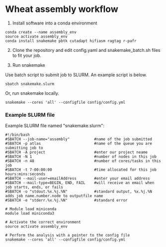 # Wheat assembly workflow

1. Install software into a conda environment

```
conda create --name assembly_env
source activate assembly_env
conda install snakemake pbtk cutadapt hifiasm ragtag r-pafr
```

2. Clone the repository and edit config.yaml and snakemake_batch.sh files to fit your job.

3. Run snakemake

Use batch script to submit job to SLURM. An example script is below.

```
sbatch snakemake.slurm
```

Or, run snakemake locally.

```
snakemake --cores 'all' --configfile config/config.yml
```

### Example SLURM file

Example SLURM file named "snakemake.slurm":

```
#!/bin/bash
#SBATCH --job-name="assembly"			#name of the job submitted
#SBATCH -p atlas						#name of the queue you are submitting job to
#SBATCH -A project						#enter our project neame
#SBATCH -N 1							#number of nodes in this job
#SBATCH -n 48							#number of cores/tasks in this job
#SBATCH -t 7-00:00:00					#time allocated for this job hours:mins:seconds
#SBATCH --mail-user=emailAddress		#enter your email address
#SBATCH --mail-type=BEGIN, END, FAIL	#will receive an email when job starts, ends, or fails
#SBATCH -o "stdout.%x.%j.%N"			#standard output, %x.%j.%N adds job name.number.node to outputfile name
#SBATCH -e "stderr.%x.%j.%N"			#standard error

# Module load miniconda
module load miniconda3

# Activate the correct environment
source activate assembly_env

# Perform the analysis with a pointer to the config file
snakemake --cores 'all' --configfile config/config.yml
```